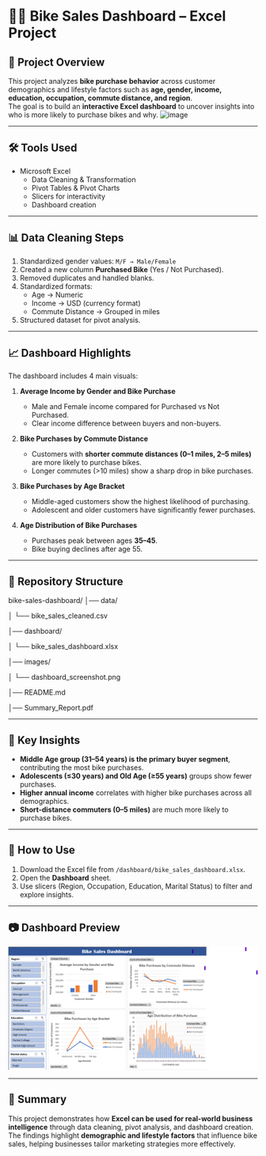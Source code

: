# 🚴‍♂️ Bike Sales Dashboard – Excel Project

## 📌 Project Overview
This project analyzes **bike purchase behavior** across customer demographics and lifestyle factors such as **age, gender, income, education, occupation, commute distance, and region**.  
The goal is to build an **interactive Excel dashboard** to uncover insights into who is more likely to purchase bikes and why.
<img width="1550" height="767" alt="image" src="https://github.com/user-attachments/assets/ba5dfd63-d08c-403f-b8a2-acd6178dccb0" />

---

## 🛠️ Tools Used
- Microsoft Excel  
  - Data Cleaning & Transformation  
  - Pivot Tables & Pivot Charts  
  - Slicers for interactivity  
  - Dashboard creation  

---

## 📊 Data Cleaning Steps
1. Standardized gender values: `M/F → Male/Female`  
2. Created a new column **Purchased Bike** (Yes / Not Purchased).  
3. Removed duplicates and handled blanks.  
4. Standardized formats:  
   - Age → Numeric  
   - Income → USD (currency format)  
   - Commute Distance → Grouped in miles  
5. Structured dataset for pivot analysis.  

---

## 📈 Dashboard Highlights
The dashboard includes 4 main visuals:

1. **Average Income by Gender and Bike Purchase**  
   - Male and Female income compared for Purchased vs Not Purchased.  
   - Clear income difference between buyers and non-buyers.  

2. **Bike Purchases by Commute Distance**  
   - Customers with **shorter commute distances (0–1 miles, 2–5 miles)** are more likely to purchase bikes.  
   - Longer commutes (>10 miles) show a sharp drop in bike purchases.  

3. **Bike Purchases by Age Bracket**  
   - Middle-aged customers show the highest likelihood of purchasing.  
   - Adolescent and older customers have significantly fewer purchases.  

4. **Age Distribution of Bike Purchases**  
   - Purchases peak between ages **35–45**.  
   - Bike buying declines after age 55.  

---

## 📂 Repository Structure

bike-sales-dashboard/
│── data/

│ └── bike_sales_cleaned.csv

│── dashboard/

│ └── bike_sales_dashboard.xlsx

│── images/

│ └── dashboard_screenshot.png

│── README.md

│── Summary_Report.pdf



---

## 🔑 Key Insights
- **Middle Age group (31–54 years) is the primary buyer segment**, contributing the most bike purchases.  
- **Adolescents (≤30 years) and Old Age (≥55 years)** groups show fewer purchases.  
- **Higher annual income** correlates with higher bike purchases across all demographics.  
- **Short-distance commuters (0–5 miles)** are much more likely to purchase bikes.  


---

## 🚀 How to Use
1. Download the Excel file from `/dashboard/bike_sales_dashboard.xlsx`.  
2. Open the **Dashboard** sheet.  
3. Use slicers (Region, Occupation, Education, Marital Status) to filter and explore insights.  

---

## 📷 Dashboard Preview
![Dashboard Screenshot](images/dashboard_screenshot.png)

---

## 📌 Summary
This project demonstrates how **Excel can be used for real-world business intelligence** through data cleaning, pivot analysis, and dashboard creation.  
The findings highlight **demographic and lifestyle factors** that influence bike sales, helping businesses tailor marketing strategies more effectively.  
